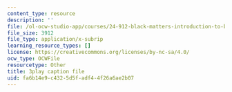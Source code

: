 ```yaml
---
content_type: resource
description: ''
file: /ol-ocw-studio-app/courses/24-912-black-matters-introduction-to-black-studies-spring-2017/fa6b14e9c4325d5fadf44f26a6ae2b07_o4xIlEt71Pw.vtt
file_size: 3912
file_type: application/x-subrip
learning_resource_types: []
license: https://creativecommons.org/licenses/by-nc-sa/4.0/
ocw_type: OCWFile
resourcetype: Other
title: 3play caption file
uid: fa6b14e9-c432-5d5f-adf4-4f26a6ae2b07
---
```

